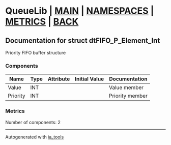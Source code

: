 # QueueLib | [MAIN] | [NAMESPACES] | [METRICS] | [BACK]  

## Documentation for struct dtFIFO_P_Element_Int  

Priority FIFO buffer structure  

### Components  

| Name | Type | Attribute | Initial Value | Documentation |
| ---- | ---- | --------- | ------------- | ------------- |
|Value|INT|||Value member|  
|Priority|INT|||Priority member|  

### Metrics  

Number of components: 2  

---
Autogenerated with [ia_tools](https://github.com/tkucic/ia_tools)

[MAIN]: ../../../../index.md
[NAMESPACES]: ../../nsList.md
[METRICS]: ../../../metrics.md
[BACK]: ../nsMain.md
